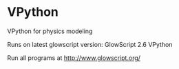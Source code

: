 # VPython
VPython for physics modeling

Runs on latest glowscript version: GlowScript 2.6 VPython

Run all programs at http://www.glowscript.org/ 
